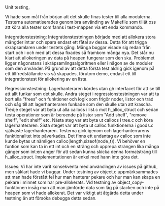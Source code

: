 Unit testing,

Vi hade som mål från början att det skulle finas tester till alla modulerna.
Testerna automatiserades genom bra använding av Makefile som tillät oss att köra alla tester som fanns i test-mappen via ett enda kommando. 


Integrationstestning:
Integrationstestningen började med att allokera stora mängder int:ar och spara endast ett fåtal av dessa. Detta för att trigga skräpsamlaren under testets gång. Många buggar visade sig redan från start och i och med att dessa fixades så framkom många nya. Det står nu klart att allokeringen av data på heapen fungerar som den ska. Problemet ligger någonstans i skräpsamlingsalgoritmen eller i någon av de moduler som den använder. På grund av att detta första test aldrig gick igenom på ett tillfredställande vis så skapades, förutom demo, endast ett till integrationstest för allokering av en lista. 




Regressionstestning:
Lagerhanteraren kördes utan gh interfacet för att se till att allt funkar som det skulle. Andra steget i regressionstestningen var 
att ta bort alla "frees" och funktioner och logik som frigör noder, listor och träd och såg till att lagerhanteraren funkade som 
den skulle utan att krascha. Tredje steget var att byta ut alla callocs i list.c mot h_alloc_struct och sedan testa operationer 
som är beroende på listor som "Add shelf", "remove shelf", "edit shelf" etc. Nästa steg var att byta ut callocs i tree.c och köra
lagerhanteraren. Sista steget var att byta ut calloc funktionerna i goods.c självaste lagerhanteraren. Testerna gick igenom och
lagerhanterrarens funktionalitet inte påverkades. Det finns ett undantag av calloc som inte kunde bytas ut nämligen 
calloc(length,sizeof(node_t)). Vi behöver en funtion som kan ta in ett int och en sträng och upprepa strängen lika många gånger som
int:en anger för att sedan kunna skicka denna formatsträng till h_alloc_struct. Implementationen är enkel med hann inte göra det.

Issues:
Vi har inte varit konsekventa med användingen av issues på github, men såklart hade vi buggar. 
Under testning av object.c uppmärksammades att man hade förstått fel hur man hanterar pekare och hur man kan skapa en pekare i 
minnet som har pre-allokerats. Vid testning av object_copy-funktionen insåg man att man jämförde data som låg på stacken och inte 
på heapen som vi hade allokerat. Det var viktigt att åtgärda detta under testning än att försöka debugga detta sedan.
